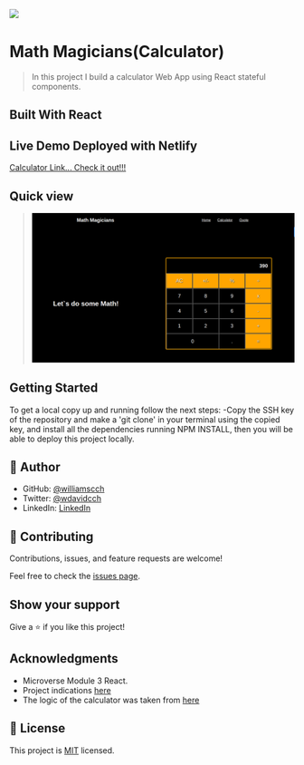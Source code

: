 ![](https://img.shields.io/badge/Microverse-blueviolet)

# Math Magicians(Calculator)

> In this project I build a calculator Web App using React stateful components.

## Built With React

## Live Demo Deployed with Netlify

[Calculator Link... Check it out!!!](https://williamscchmathmagicians.netlify.app/)

## Quick view
> ![](./app-ss.png)

## Getting Started

To get a local copy up and running follow the next steps: -Copy the SSH key of the repository and make a 'git clone' in your terminal using the copied key, and install all the dependencies running NPM INSTALL, then you will be able to deploy this project locally.

## 👤 Author

- GitHub: [@williamscch](https://github.com/williamscch)
- Twitter: [@wdavidcch](https://twitter.com/wdavidcch)
- LinkedIn: [LinkedIn](https://www.linkedin.com/in/williams-colmenares-989a6b151)

## 🤝 Contributing

Contributions, issues, and feature requests are welcome!

Feel free to check the [issues page](../../issues/).

## Show your support

Give a ⭐️ if you like this project!

## Acknowledgments

- Microverse Module 3 React.
- Project indications [here](https://github.com/microverseinc/curriculum-react-redux/blob/main/math-magicians/sneak_peek.md)
- The logic of the calculator was taken from [here](https://github.com/microverseinc/curriculum-react-redux/blob/main/math-magicians/project_events.md)

## 📝 License

This project is [MIT](./MIT.md) licensed.
